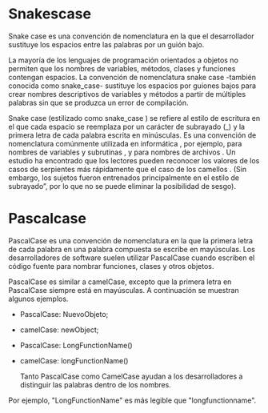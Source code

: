 # **Snakescase**
Snake case es una convención de nomenclatura en la que el desarrollador sustituye los espacios entre las palabras por un guión bajo.

La mayoría de los lenguajes de programación orientados a objetos no permiten que los nombres de variables, métodos, clases y funciones contengan espacios. La convención de nomenclatura snake case -también conocida como snake_case- sustituye los espacios por guiones bajos para crear nombres descriptivos de variables y métodos a partir de múltiples palabras sin que se produzca un error de compilación.

Snake case (estilizado como snake_case ) se refiere al estilo de escritura en el que cada espacio se reemplaza por un carácter de subrayado (_) y la primera letra de cada palabra escrita en minúsculas. Es una convención de nomenclatura comúnmente utilizada en informática , por ejemplo, para nombres de variables y subrutinas , y para nombres de archivos . Un estudio ha encontrado que los lectores pueden reconocer los valores de los casos de serpientes más rápidamente que el caso de los camellos . (Sin embargo, los sujetos fueron entrenados principalmente en el estilo de subrayado”, por lo que no se puede eliminar la posibilidad de sesgo).

# **Pascalcase**
PascalCase es una convención de nomenclatura en la que la primera letra de cada palabra en una palabra compuesta se escribe en mayúsculas. Los desarrolladores de software suelen utilizar PascalCase cuando escriben el código fuente para nombrar funciones, clases y otros objetos.

PascalCase es similar a camelCase, excepto que la primera letra en PascalCase siempre está en mayúsculas. A continuación se muestran algunos ejemplos.

* PascalCase: NuevoObjeto;

* camelCase: newObject;

* PascalCase: LongFunctionName()

* camelCase: longFunctionName()

  Tanto PascalCase como CamelCase ayudan a los desarrolladores a distinguir las palabras dentro de los nombres.

Por ejemplo, "LongFunctionName" es más legible que "longfunctionname".

